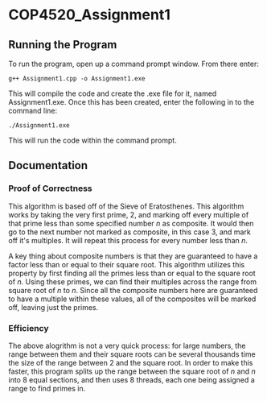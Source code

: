 # COP4520_Assignment1

## Running the Program
To run the program, open up a command prompt window. From there enter:
```
g++ Assignment1.cpp -o Assignment1.exe
```
This will compile the code and create the .exe file for it, named Assignment1.exe. Once this has been created, enter the following in to the command line:
```
./Assignment1.exe
```
This will run the code within the command prompt.

## Documentation
### Proof of Correctness
This algorithm is based off of the Sieve of Eratosthenes. This algorithm works by taking the very first prime, 2, and marking off every multiple of that prime less than some specified number *n* as composite. It would then go to the next number not marked as composite, in this case 3, and mark off it's multiples. It will repeat this process for every number less than *n*.

A key thing about composite numbers is that they are guaranteed to have a factor less than or equal to their square root. This algorithm utilizes this property by first finding all the primes less than or equal to the square root of *n*. Using these primes, we can find their multiples across the range from square root of *n* to *n*. Since all the composite numbers here are guaranteed to have a multiple within these values, all of the composites will be marked off, leaving just the primes.

### Efficiency
The above alogrithm is not a very quick process: for large numbers, the range between them and their square roots can be several thousands time the size of the range between 2 and the square root. In order to make this faster, this program splits up the range between the square root of *n* and *n* into 8 equal sections, and then uses 8 threads, each one being assigned a range to find primes in.
